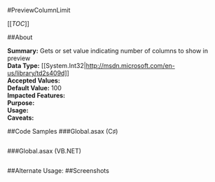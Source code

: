#PreviewColumnLimit

[[_TOC_]]

##About

**Summary:**  Gets or set value indicating number of columns to show in preview   
**Data Type:** [[System.Int32|http://msdn.microsoft.com/en-us/library/td2s409d]]  
**Accepted Values:**   
**Default Value:** 100  
**Impacted Features:**   
**Purpose:**   
**Usage:**   
**Caveats:**   

##Code Samples
###Global.asax (C♯)

```csharp
```

###Global.asax (VB.NET)

```visualbasic
```
##Alternate Usage: 
##Screenshots
